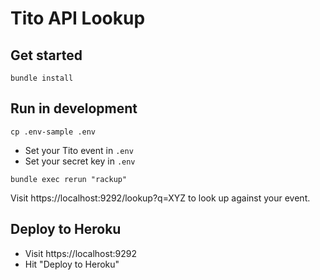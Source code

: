 # Tito API Lookup

## Get started

`bundle install`

## Run in development

`cp .env-sample .env`

- Set your Tito event in `.env`
- Set your secret key in `.env`

`bundle exec rerun "rackup"`

Visit https://localhost:9292/lookup?q=XYZ to look up against your event.

## Deploy to Heroku

- Visit https://localhost:9292
- Hit "Deploy to Heroku"
